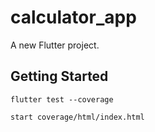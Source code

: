 # calculator_app

A new Flutter project.

## Getting Started

```
flutter test --coverage

```


```
start coverage/html/index.html

```
